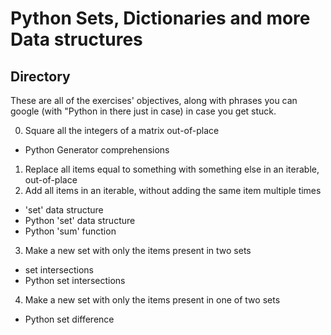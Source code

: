# Python Sets, Dictionaries and more Data structures
## Directory
These are all of the exercises' objectives, along with phrases you can google (with "Python in there just in case) in case you get stuck.

0. Square all the integers of a matrix out-of-place
- Python Generator comprehensions
1. Replace all items equal to something with something else in an iterable, out-of-place
2. Add all items in an iterable, without adding the same item multiple times
- 'set' data structure
- Python 'set' data structure
- Python 'sum' function
3. Make a new set with only the items present in two sets
- set intersections
- Python set intersections
4. Make a new set with only the items present in one of two sets
- Python set difference
